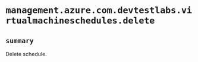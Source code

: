 # `management.azure.com.devtestlabs.virtualmachineschedules.delete`

## `summary`
Delete schedule.


